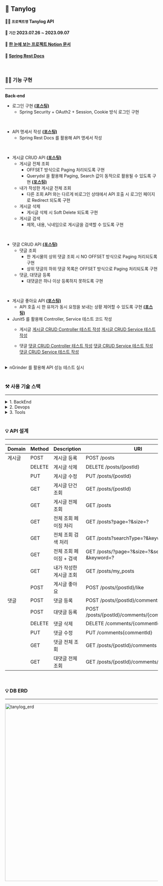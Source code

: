 ## 📝 Tanylog
#### 💁🏻 `프로젝트명` Tanylog API
#### 📆 `기간` 2023.07.26 ~ 2023.09.07
#### 📝 [한 눈에 보는 프로젝트 Notion 문서](https://concrete-blanket-9f9.notion.site/API-dc1a77668287447fa62575f273720631?pvs=4)
#### 📝 [Spring Rest Docs](http://15.165.146.174/docs/index.html)

<br>

### 💁🏻 기능 구현
---
**Back-end**

- 로그인 구현 **[(포스팅)](https://www.notion.so/OAuth2-0-a63bef8660124f729b0e702e5388d35c?pvs=21)**
    - Spring Security + OAuth2 + Session, Cookie 방식 로그인 구현
</br>

- API 명세서 작성 **[(포스팅)](https://www.notion.so/Spring-Rest-Docs-API-7e692625f8fc4faeb46225718a4f9b8a?pvs=21)**
    - Spring Rest Docs 를 활용해 API 명세서 작성
</br>

- 게시글 CRUD API **[(포스팅)](https://www.notion.so/CRUD-c116ae9be9ea497f80a02a181a80b8fb?pvs=21)**
    - 게시글 전체 조회
        - OFFSET 방식으로 Paging 처리되도록 구현
        - Querydsl 을 활용해 Paging, Search 값이 동적으로 활용될 수 있도록 구현 **[(포스팅)](https://www.notion.so/JPQL-Querydsl-Paging-c5a5bececf7a4fba848db18c885494f0?pvs=21)**
    - 내가 작성한 게시글 전체 조회
        - 다른 조회 API 와는 다르게 비로그인 상태에서 API 호출 시 로그인 페이지로 Redirect 되도록 구현
    - 게시글 삭제
        - 게시글 삭제 시 Soft Delete 되도록 구현
    - 게시글 검색
        - 제목, 내용, 닉네임으로 게시글을 검색할 수 있도록 구현
</br>

- 댓글 CRUD API **[(포스팅)](https://www.notion.so/CRUD-aa8268333bba4ea18732577ac6751c97?pvs=21)**
    - 댓글 조회
        - 한 게시물의 상위 댓글 조회 시 NO OFFSET 방식으로 Paging 처리되도록 구현
        - 상위 댓글의 하위 댓글 목록은 OFFSET 방식으로 Paging 처리되도록 구현
    - 댓글, 대댓글 등록
        - 대댓글은 하나 이상 등록하지 못하도록 구현
</br>

- 게시글 좋아요 API **[(포스팅)](https://www.notion.so/API-8c4997d53eb84635a147a364341a62fc?pvs=21)**
    - API 호출 시 한 유저가 동시 요청을 보내는 상황 제어할 수 있도록 구현 **[(포스팅)](https://www.notion.so/cc55c11e313c47569165a0a7993f1a65?pvs=21)**
- Junit5 를 활용해 Controller, Service 테스트 코드 작성
    - 게시글
        [게시글 CRUD Controller 테스트 작성](https://www.notion.so/CRUD-Controller-cdc4634a34c94383af7b20624b158d8f?pvs=21)
        [게시글 CRUD Service 테스트 작성](https://www.notion.so/CRUD-Service-390e12e9dbea435e84666bbbd25446be?pvs=21)
        
    - 댓글
        [댓글 CRUD Controller 테스트 작성](https://www.notion.so/CRUD-Controller-b23756a17d9846b9acb146aedd158ca1?pvs=21)
        [댓글 CRUD Service 테스트 작성](https://www.notion.so/CRUD-Service-a33f890951ff42deb41191f85248fcbe?pvs=21)
        [댓글 CRUD Service 테스트 작성](https://www.notion.so/CRUD-Service-1a22eb27fc88491182beb01a90f761b8?pvs=21)
</br>

<details>
<summary> nGrinder 를 활용해 API 성능 테스트 실시 </summary>
<div>
    
- 커버링 인덱스를 적용해 성능 개선
- 약 3배의 성능 개선 성공
- 성능 개선 전 10 분간 성능 테스트 
    - 가상 유저 99 명 기준 
    - 평균 테스트 시간 20 초 
    - 최고 TPS 8
    - <img width="1028" alt="성능 개선 전 엔그라인더" src="https://github.com/juni8453/Tanylog/assets/79444040/e695d198-4267-4f58-a1a9-284657a062a2">
     
- 성능 개선 후 10 분간 성능 테스트
    - 가상 유저 99 명 기준
    - 평균 테스트 시간 9.5 초
    - 최고 TPS 14 
    - <img width="1335" alt="성능 개선 후 엔 그라인더" src="https://github.com/juni8453/Tanylog/assets/79444040/83af80b1-9573-492f-a850-d16a6eccc6da">

- 성능 개선 전 Postman 기준 속도 측정
    - 응답 시간 약 1.3 초
    - <img width="1014" alt="스크린샷 2023-09-09 오후 3 45 29" src="https://github.com/juni8453/Tanylog/assets/79444040/3e15a380-dd22-494f-9c37-4165ae336b6e">
- 성능 개선 후 Postman 기준 속도 측정
    - 응답 시간 약 0.4 초     
    - <img width="1009" alt="스크린샷 2023-09-09 오후 3 46 33" src="https://github.com/juni8453/Tanylog/assets/79444040/62cd8410-8e02-4a11-a89a-087ce75d8d22">

</div>
</details>
</br>

### ⚒ 사용 기술 스택

---
<details>
<summary> 1. BackEnd </summary>
<div>

- Java 11
- Gradle
- MySQL 8
- Spring Boot
- Spring Data JPA
- Querydsl
- Spring Security
- Spring Rest Docs
- Junit5

</div>
</details>

<details>
<summary> 2. Devops </summary>
<div>

- AWS EC2
- GitHub Actions
- Docker

</div>
</details>
   
<details>
<summary> 3. Tools </summary>
<div>

- IntelliJ
- Git, GitHub

</div>
</details>
   
<br>

### 💡 API 설계

---

| Domain | Method | Description | URI |
|-----------|--------|-----------|-------------|
| 게시글      | POST | 게시글 등록   | POST /posts |
|           | DELETE | 게시글 삭제  | DELETE /posts/{postId} |
|           | PUT | 게시글 수정    | PUT /posts/{postId} |
|           | GET | 게시글 단건 조회 | GET /posts/{postId} |       
|           | GET | 게시글 전체 조회 | GET /posts |
|           | GET | 전체 조회 페이징 처리 | GET /posts?page=?&size=? |
|           | GET | 전체 조회 검색 처리 | GET /posts?searchType=?&keyword=? |
|           | GET | 전체 조회 페이징 + 검색 | GET /posts/?page=?&size=?&searchType=?&keyword=? |
|           | GET | 내가 작성한 게시글 조회 | GET /posts/my_posts |
|           | POST | 게시글 좋아요 | POST /posts/{postId}/like |
| 댓글       | POST | 댓글 등록 | POST /posts/{postId}/comments |
|           | POST | 대댓글 등록 | POST /posts/{postId}/comments/{commentId}/reply |
|           | DELETE | 댓글 삭제 | DELETE /comments/{commentId} |
|           | PUT | 댓글 수정 | PUT /comments{commentId} |
|           | GET | 댓글 전체 조회 | GET /posts/{postId}/comments |
|           | GET | 대댓글 전체 조회 | GET /posts/{postId}/comments/{commentId} |

<br>

### 💡 DB ERD

---
<img width="583" alt="tanylog_erd" src="https://github.com/juni8453/Tanylog/assets/79444040/17e655ea-e933-4e6b-8e97-721a51405353">
